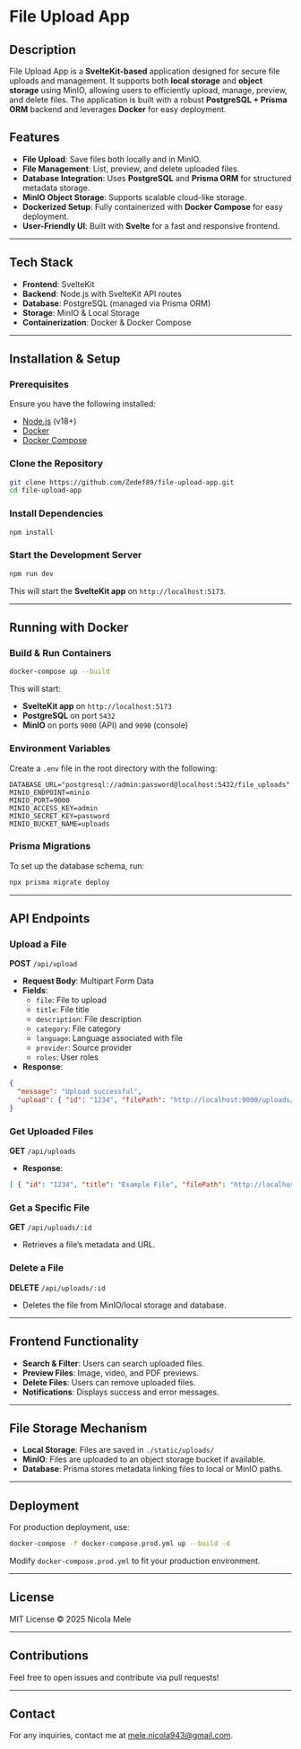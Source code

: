 # File Upload App

## Description
File Upload App is a **SvelteKit-based** application designed for secure file uploads and management. It supports both **local storage** and **object storage** using MinIO, allowing users to efficiently upload, manage, preview, and delete files. The application is built with a robust **PostgreSQL + Prisma ORM** backend and leverages **Docker** for easy deployment.

## Features
- **File Upload**: Save files both locally and in MinIO.
- **File Management**: List, preview, and delete uploaded files.
- **Database Integration**: Uses **PostgreSQL** and **Prisma ORM** for structured metadata storage.
- **MinIO Object Storage**: Supports scalable cloud-like storage.
- **Dockerized Setup**: Fully containerized with **Docker Compose** for easy deployment.
- **User-Friendly UI**: Built with **Svelte** for a fast and responsive frontend.

---

## Tech Stack
- **Frontend**: SvelteKit
- **Backend**: Node.js with SvelteKit API routes
- **Database**: PostgreSQL (managed via Prisma ORM)
- **Storage**: MinIO & Local Storage
- **Containerization**: Docker & Docker Compose

---

## Installation & Setup

### Prerequisites
Ensure you have the following installed:
- [Node.js](https://nodejs.org/) (v18+)
- [Docker](https://www.docker.com/get-started)
- [Docker Compose](https://docs.docker.com/compose/install/)

### Clone the Repository
```sh
git clone https://github.com/Zedef89/file-upload-app.git
cd file-upload-app
```

### Install Dependencies
```sh
npm install
```

### Start the Development Server
```sh
npm run dev
```

This will start the **SvelteKit app** on `http://localhost:5173`.

---

## Running with Docker

### Build & Run Containers
```sh
docker-compose up --build
```
This will start:
- **SvelteKit app** on `http://localhost:5173`
- **PostgreSQL** on port `5432`
- **MinIO** on ports `9000` (API) and `9090` (console)

### Environment Variables
Create a `.env` file in the root directory with the following:
```env
DATABASE_URL="postgresql://admin:password@localhost:5432/file_uploads"
MINIO_ENDPOINT=minio
MINIO_PORT=9000
MINIO_ACCESS_KEY=admin
MINIO_SECRET_KEY=password
MINIO_BUCKET_NAME=uploads
```

### Prisma Migrations
To set up the database schema, run:
```sh
npx prisma migrate deploy
```

---

## API Endpoints

### Upload a File
**POST** `/api/upload`
- **Request Body**: Multipart Form Data
- **Fields**:
  - `file`: File to upload
  - `title`: File title
  - `description`: File description
  - `category`: File category
  - `language`: Language associated with file
  - `provider`: Source provider
  - `roles`: User roles
- **Response**:
```json
{
  "message": "Upload successful",
  "upload": { "id": "1234", "filePath": "http://localhost:9000/uploads/file.pdf" }
}
```

### Get Uploaded Files
**GET** `/api/uploads`
- **Response**:
```json
[ { "id": "1234", "title": "Example File", "filePath": "http://localhost:9000/uploads/file.pdf" } ]
```

### Get a Specific File
**GET** `/api/uploads/:id`
- Retrieves a file’s metadata and URL.

### Delete a File
**DELETE** `/api/uploads/:id`
- Deletes the file from MinIO/local storage and database.

---

## Frontend Functionality
- **Search & Filter**: Users can search uploaded files.
- **Preview Files**: Image, video, and PDF previews.
- **Delete Files**: Users can remove uploaded files.
- **Notifications**: Displays success and error messages.

---

## File Storage Mechanism
- **Local Storage**: Files are saved in `./static/uploads/`
- **MinIO**: Files are uploaded to an object storage bucket if available.
- **Database**: Prisma stores metadata linking files to local or MinIO paths.

---

## Deployment
For production deployment, use:
```sh
docker-compose -f docker-compose.prod.yml up --build -d
```
Modify `docker-compose.prod.yml` to fit your production environment.

---

## License
MIT License © 2025 Nicola Mele

---

## Contributions
Feel free to open issues and contribute via pull requests!

---

## Contact
For any inquiries, contact me at mele.nicola943@gmail.com.


